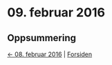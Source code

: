 # 09. februar 2016

## Oppsummering

[<- 08. februar 2016](2016-02-08.md)  |  [Forsiden](../../index.md)